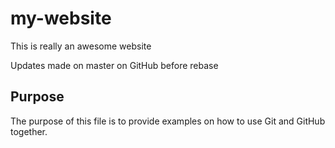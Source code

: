 # my-website

 This is really an awesome website

 Updates made on master on GitHub before rebase

## Purpose

The purpose of this file is to provide examples
on how to use Git and GitHub together.
